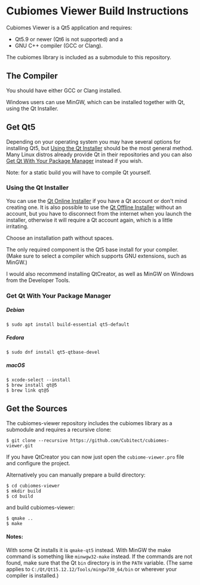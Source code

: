 # Cubiomes Viewer Build Instructions

Cubiomes Viewer is a Qt5 application and requires:
* Qt5.9 or newer (Qt6 is not supported) and a
* GNU C++ compiler (GCC or Clang).

The cubiomes library is included as a submodule to this repository.


## The Compiler

You should have either GCC or Clang installed.

Windows users can use MinGW, which can be installed together with Qt, using the Qt Installer.


## Get Qt5

Depending on your operating system you may have several options for installing Qt5,
but [Using the Qt Installer](buildguide.md#using-the-qt-installer) should be the most general method.
Many Linux distros already provide Qt in their repositories and you can also
[Get Qt With Your Package Manager](buildguide.md#get-qt-with-your-package-manager) instead if you wish.

Note: for a static build you will have to compile Qt yourself.


### Using the Qt Installer

You can use the [Qt Online Installer](https://www.qt.io/download-qt-installer) if you have a Qt account or don't mind creating one.
It is also possible to use the [Qt Offline Installer](https://www.qt.io/offline-installers) without an account,
but you have to disconnect from the internet when you launch the installer, otherwise it will require a Qt account again, which is a little irritating.

Choose an installation path without spaces.

The only required component is the Qt5 base install for your compiler.
(Make sure to select a compiler which supports GNU extensions, such as MinGW.)

I would also recommend installing QtCreator, as well as MinGW on Windows from the Developer Tools.


### Get Qt With Your Package Manager

##### Debian
```
$ sudo apt install build-essential qt5-default
```
##### Fedora
```
$ sudo dnf install qt5-qtbase-devel
```
##### macOS
```
$ xcode-select --install
$ brew install qt@5
$ brew link qt@5
```


## Get the Sources

The cubiomes-viewer repository includes the cubiomes library as a submodule and requires a recursive clone:
```
$ git clone --recursive https://github.com/Cubitect/cubiomes-viewer.git
```
If you have QtCreator you can now just open the `cubiome-viewer.pro` file and configure the project.

Alternatively you can manually prepare a build directory:
```
$ cd cubiomes-viewer
$ mkdir build
$ cd build
```
and build cubiomes-viewer:
```
$ qmake ..
$ make
```

#### Notes:

With some Qt installs it is `qmake-qt5` instead.
With MinGW the make command is something like `minwgw32-make` instead.
If the commands are not found, make sure that the Qt `bin` directory is in the `PATH` variable.
(The same applies to `C:/Qt/Qt15.12.12/Tools/mingw730_64/bin` or wherever your compiler is installed.)


